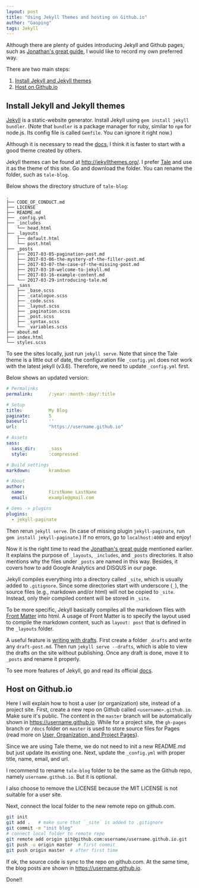 ```yaml
---
layout: post
title: "Using Jekyll Themes and hosting on Github.io"
author: "Gaoping"
tags: Jekyll
---
```


Although there are plenty of guides introducing Jekyll and Github pages, such as [Jonathan's great guide](http://jmcglone.com/guides/github-pages/), I would like to record my own preferred way.

There are two main steps:
1. [Install Jekyll and Jekyll themes](#install-jekyll-and-jekyll-themes)
2. [Host on Github.io](#host-on-githubio)

## Install Jekyll and Jekyll themes
[Jekyll](https://jekyllrb.com/) is a static-website generator. Install Jekyll using `gem install jekyll bundler`. (Note that `bundler` is a package manager for ruby, similar to `npm` for node.js. Its config file is called `Gemfile`. You can ignore it right now.)

Although it is necessary to read the [docs][docs], I think it is faster to start with a good theme created by others.

Jekyll themes can be found at <http://jekyllthemes.org/>. I prefer [Tale][Tale] and use it as the theme of this site. Go and download the folder. You can rename the folder, such as `tale-blog`.

Below shows the directory structure of `tale-blog`:
```
.
├── CODE_OF_CONDUCT.md
├── LICENSE
├── README.md
├── _config.yml
├── _includes
│   └── head.html
├── _layouts
│   ├── default.html
│   └── post.html
├── _posts
│   ├── 2017-03-05-pagination-post.md
│   ├── 2017-03-06-the-mystery-of-the-filler-post.md
│   ├── 2017-03-07-the-case-of-the-missing-post.md
│   ├── 2017-03-10-welcome-to-jekyll.md
│   ├── 2017-03-16-example-content.md
│   └── 2017-03-29-introducing-tale.md
├── _sass
│   ├── _base.scss
│   ├── _catalogue.scss
│   ├── _code.scss
│   ├── _layout.scss
│   ├── _pagination.scss
│   ├── _post.scss
│   ├── _syntax.scss
│   └── _variables.scss
├── about.md
├── index.html
└── styles.scss
```

To see the sites locally, just run `jekyll serve`. Note that since the Tale theme is a little out of date, the configuration file `_config.yml` does not work with the latest jekyll (v3.6). Therefore, we need to update `_config.yml` first. 

Below shows an updated version:

```yaml
# Permalinks
permalink:      /:year-:month-:day/:title

# Setup
title:          My Blog
paginate:       5
baseurl:        ''
url:            "https://username.github.io"

# Assets
sass:
  sass_dir:     _sass
  style:        :compressed

# Build settings
markdown:       kramdown

# About
author:
  name:         FirstName LastName
  email:        example@gmail.com

# Gems -> plugins
plugins:
  - jekyll-paginate 
```

Then rerun `jekyll serve`. (In case of missing plugin `jekyll-paginate`, run `gem install jekyll-paginate`.) If no errors, go to `localhost:4000` and enjoy!

Now it is the right time to read the [Jonathan's great guide](http://jmcglone.com/guides/github-pages/) mentioned earlier. It explains the purpose of `_layouts`, `_includes`, and `_posts` directories. It also mentions why the files under `_posts` are named in this way. Besides, it covers how to add Google Analytics and DISQUS in our page.

Jekyll compiles everything into a directory called `_site`, which is usually added to `.gitignore`. Since some directories start with underscore (`_`), the source files (e.g., markdown and/or html) will not be copied to `_site`. Instead, only their compiled content will be stored in `_site`.

To be more specific, Jekyll basically compiles all the markdown files with [Front Matter](https://jekyllrb.com/docs/frontmatter/) into html. A usage of Front Matter is to specify the layout used to compile the markdown content, such as `layout: post` that is defined in the `_layouts` folder.

A useful feature is [writing with drafts](https://jekyllrb.com/docs/drafts/). First create a folder `_drafts` and write any `draft-post.md`. Then run `jekyll serve --drafts`, which is able to view the drafts on the site without publishing. Once any draft is done, move it to `_posts` and rename it properly.

To see more features of Jekyll, go and read its official [docs][docs].


## Host on Github.io

Here I will explain how to host a user (or organization) site, instead of a project site. First, create a new repo on Github called `<username>.github.io`. Make sure it's public. The content in the `master` branch will be automatically shown in <https://username.github.io>. While for a project site, the `gh-pages` branch or `/docs` folder on `master` is used to store source files for Pages (read more on [User, Organization, and Project Pages][1]).  

Since we are using Tale theme, we do not need to init a new README.md but just update its existing one. Next, update the `_config.yml` with proper title, name, email, and url.

I recommend to rename `tale-blog` folder to be the same as the Github repo, namely `username.github.io`. But it is optional.

I also choose to remove the LICENSE because the MIT LICENSE is not suitable for a user site.

Next, connect the local folder to the new remote repo on github.com. 

```bash
git init
git add .   # make sure that `_site` is added to .gitignore
git commit -m "init blog"
# connect local folder to remote repo
git remote add origin git@github.com:username/username.github.io.git    
git push -u origin master  # first commit
git push origin master  # after first time
```

If ok, the source code is sync to the repo on github.com. At the same time, the blog posts are shown in <https://username.github.io>.

Done!!

[Tale]: http://jekyllthemes.org/themes/tale/
[docs]: https://jekyllrb.com/docs/home/
[1]: https://help.github.com/articles/user-organization-and-project-pages/
